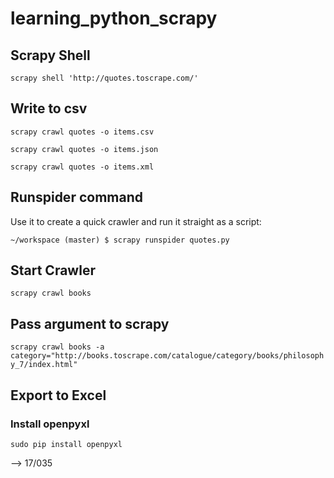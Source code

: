 # learning_python_scrapy

## Scrapy Shell

`scrapy shell 'http://quotes.toscrape.com/'`

## Write to csv

`scrapy crawl quotes -o items.csv`

`scrapy crawl quotes -o items.json`

`scrapy crawl quotes -o items.xml`

## Runspider command

Use it to create a quick crawler and run it straight as a script:

`~/workspace (master) $ scrapy runspider quotes.py`

## Start Crawler

`scrapy crawl books`

## Pass argument to scrapy

`scrapy crawl books -a category="http://books.toscrape.com/catalogue/category/books/philosophy_7/index.html"`

## Export to Excel

### Install openpyxl
`sudo pip install openpyxl`



--> 17/035